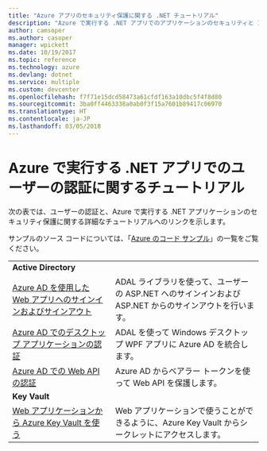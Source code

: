 ```yaml
---
title: "Azure アプリのセキュリティ保護に関する .NET チュートリアル"
description: "Azure で実行する .NET アプリでのアプリケーションのセキュリティと ID の管理に関するチュートリアルです。"
author: camsoper
ms.author: casoper
manager: wpickett
ms.date: 10/19/2017
ms.topic: reference
ms.technology: azure
ms.devlang: dotnet
ms.service: multiple
ms.custom: devcenter
ms.openlocfilehash: f7f71e15dcd58473a61cfdf163a10dbc5f4f8d80
ms.sourcegitcommit: 3ba0ff4463338a0ab0f3f15a7601b89417c06970
ms.translationtype: HT
ms.contentlocale: ja-JP
ms.lasthandoff: 03/05/2018
---
```

# <a name="tutorials-for-authenticating-users-in-your-net-apps-running-on-azure"></a>Azure で実行する .NET アプリでのユーザーの認証に関するチュートリアル

次の表では、ユーザーの認証と、Azure で実行する .NET アプリケーションのセキュリティ保護に関する詳細なチュートリアルへのリンクを示します。

サンプルのソース コードについては、「[Azure のコード サンプル](https://azure.microsoft.com/resources/samples/?platform=dotnet)」の一覧をご覧ください。

| | |
|---|---|
|**Active Directory**||
| [Azure AD を使用した Web アプリへのサインインおよびサインアウト][1] | ADAL ライブラリを使って、ユーザーの ASP.NET へのサインインおよび ASP.NET からのサインアウトを行います。
| [Azure AD でのデスクトップ アプリケーションの認証][2]| ADAL を使って Windows デスクトップ WPF アプリに Azure AD を統合します。 | 
| [Azure AD での Web API の認証][3] | Azure AD からベアラー トークンを使って Web API を保護します。 |
|**Key Vault**||
| [Web アプリケーションから Azure Key Vault を使う][4] | Web アプリケーションで使うことができるように、Azure Key Vault からシークレットにアクセスします。 | 

[1]: /azure/active-directory/develop/active-directory-devquickstarts-webapp-dotnet
[2]: /azure/active-directory/develop/active-directory-devquickstarts-dotnet
[3]: /azure/active-directory/develop/active-directory-devquickstarts-webapi-dotnet
[4]: /azure/key-vault/key-vault-use-from-web-application